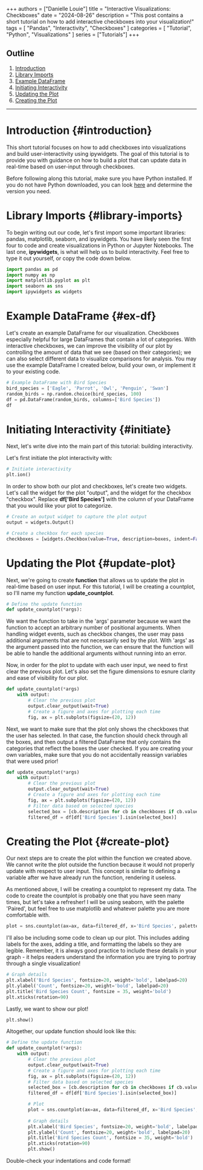 +++
authors = ["Danielle Louie"]
title = "Interactive Visualizations: Checkboxes"
date = "2024-08-26"
description = "This post contains a short tutorial on how to add interactive checkboxes into your visualization!"
tags = [
    "Pandas", "Interactivity", "Checkboxes"
]
categories = [
    "Tutorial", "Python", "Visualizations"
]
series = ["Tutorials"]
+++

## Outline
1. [Introduction](#introduction)
2. [Library Imports](#library-imports)
3. [Example DataFrame](#ex-df)
4. [Initiating Interactivity](#initiate)
5. [Updating the Plot](#update-plot)
6. [Creating the Plot](#create-plot)
---

# Introduction {#introduction}
This short tutorial focuses on how to add checkboxes into visualizations and build user-interactivity using ipywidgets. The goal of this tutorial is to provide you with guidance on how to build a plot that can update data in real-time based on user-input through checkboxes. 

Before following along this tutorial, make sure you have Python installed. If you do not have Python downloaded, you can look <a href="https://www.python.org/downloads/" target="_blank" rel="noopener noreferrer">here</a> and determine the version you need. 

# Library Imports {#library-imports}
To begin writing out our code, let's first import some important libraries: pandas, matplotlib, seaborn, and ipywidgets. You have likely seen the first four to code and create visualizations in Python or Jupyter Notebooks. The last one, **ipywidgets**, is what will help us to build interactivity.
Feel free to type it out yourself, or copy the code down below.

```python
import pandas as pd
import numpy as np
import matplotlib.pyplot as plt 
import seaborn as sns
import ipywidgets as widgets
```

# Example DataFrame {#ex-df}
Let's create an example DataFrame for our visualization. Checkboxes especially helpful for large DataFrames that contain a lot of categories. With interactive checkboxes, we can improve the visibility of our plot by controlling the amount of data that we see (based on their categories); we can also select different data to visualize comparisons for analysis. You may use the example DataFrame I created below, build your own, or implement it to your existing code. 

```python
# Example DataFrame with Bird Species
bird_species = ['Eagle', 'Parrot', 'Owl', 'Penguin', 'Swan']
random_birds = np.random.choice(bird_species, 100)
df = pd.DataFrame(random_birds, columns=['Bird Species'])
df
```
# Initiating Interactivity {#initiate}
Next, let's write dive into the main part of this tutorial: building interactivity. 

Let's first initiate the plot interactivity with:

```python
# Initiate interactivity
plt.ion()
```

In order to show both our plot and checkboxes, let's create two widgets. Let's call the widget for the plot "output", and the widget for the checkbox "checkbox". Replace **df['Bird Species']** with the column of your DataFrame that you would like your plot to categorize.

```python
# Create an output widget to capture the plot output
output = widgets.Output()

# Create a checkbox for each species
checkboxes = [widgets.Checkbox(value=True, description=boxes, indent=False) for boxes in sorted(df['Bird Species'].unique())]
```

# Updating the Plot {#update-plot}
Next, we're going to create **function** that allows us to update the plot in real-time based on user input. For this tutorial, I will be creating a countplot, so I'll name my function **update_countplot**. 

```python
# Define the update function
def update_countplot(*args):
```
We want the function to take in the 'args' parameter because we want the function to accept an arbitrary number of positional arguments. When handling widget events, such as checkbox changes, the user may pass additional arguments that are not necessarily sed by the plot. With 'args' as the argument passed into the function, we can ensure that the function will be able to handle the additional arguments without running into an error.


Now, in order for the plot to update with each user input, we need to first clear the previous plot. Let's also set the figure dimensions to esnure clarity and ease of visibility for our plot. 

```python
def update_countplot(*args)
    with output:
        # Clear the previous plot
        output.clear_output(wait=True) 
        # Create a figure and axes for plotting each time 
        fig, ax = plt.subplots(figsize=(20, 12))
```

Next, we want to make sure that the plot only shows the checkboxes that the user has selected. In that case, the function should check through all the boxes, and then output a filtered DataFrame that only contains the categories that reflect the boxes the user checked. If you are creating your own variables, make sure that you do not accidentally reassign variables that were used prior!

```python
def update_countplot(*args)
    with output:
        # Clear the previous plot
        output.clear_output(wait=True) 
        # Create a figure and axes for plotting each time 
        fig, ax = plt.subplots(figsize=(20, 12))
        # Filter data based on selected species
        selected_box = [cb.description for cb in checkboxes if cb.value]
        filtered_df = df[df['Bird Species'].isin(selected_box)]
```

# Creating the Plot {#create-plot}
Our next steps are to create the plot within the function we created above. We cannot write the plot outside the function because it would not properly update with respect to user input. This concept is similar to defining a variable after we have already run the function, rendering it useless. 

As mentioned above, I will be creating a countplot to represent my data. The code to create the countplot is probably one that you have seen many times, but let's take a refresher! I will be using seaborn, with the palette 'Paired', but feel free to use matplotlib and whatever palette you are more comfortable with.

```python
plot = sns.countplot(ax=ax, data=filtered_df, x='Bird Species', palette='Paired')
```

I'll also be including some code to clean up our plot. This includes adding labels for the axes, adding a title, and formatting the labels so they are legible. Remember, it is always good practice to include these details in your graph - it helps readers understand the information you are trying to portray through a single visualization!

```python
# Graph details
plt.xlabel('Bird Species', fontsize=20, weight='bold', labelpad=20)
plt.ylabel('Count', fontsize=20, weight='bold', labelpad=20)
plt.title('Bird Species Count', fontsize = 35, weight='bold')    
plt.xticks(rotation=90)
```

Lastly, we want to show our plot!

```python
plt.show()
```

Altogether, our update function should look like this: 

```python
# Define the update function
def update_countplot(*args):
    with output:
        # Clear the previous plot
        output.clear_output(wait=True) 
        # Create a figure and axes for plotting each time 
        fig, ax = plt.subplots(figsize=(20, 12))
        # Filter data based on selected species
        selected_box = [cb.description for cb in checkboxes if cb.value]
        filtered_df = df[df['Bird Species'].isin(selected_box)]

        # Plot 
        plot = sns.countplot(ax=ax, data=filtered_df, x='Bird Species', palette='Paired')
            
        # Graph details
        plt.xlabel('Bird Species', fontsize=20, weight='bold', labelpad=20)
        plt.ylabel('Count', fontsize=20, weight='bold', labelpad=20)
        plt.title('Bird Species Count', fontsize = 35, weight='bold')    
        plt.xticks(rotation=90)
        plt.show()
```

Double-check your indentations and code format!